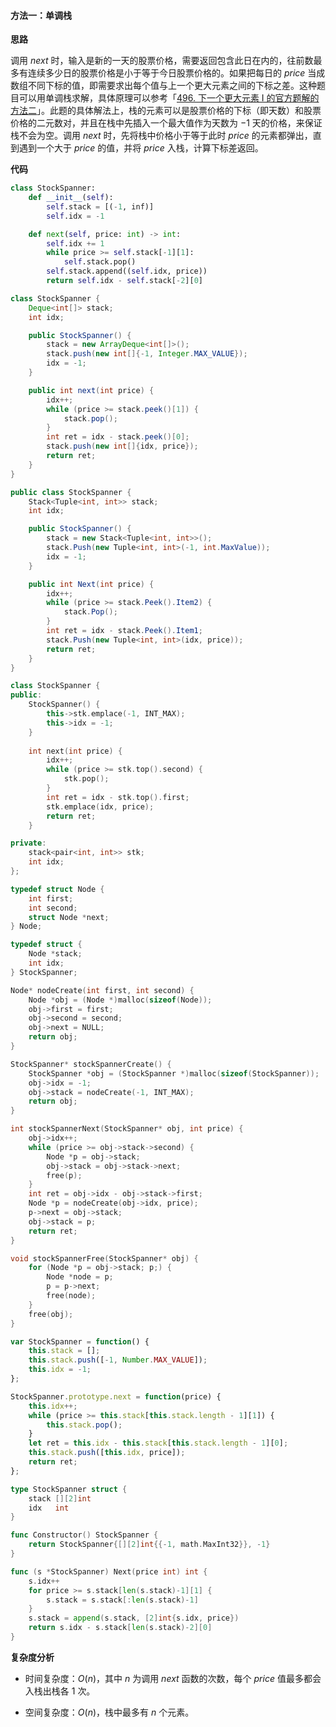 #### 方法一：单调栈

**思路**

调用 $\textit{next}$ 时，输入是新的一天的股票价格，需要返回包含此日在内的，往前数最多有连续多少日的股票价格是小于等于今日股票价格的。如果把每日的 $\textit{price}$ 当成数组不同下标的值，即需要求出每个值与上一个更大元素之间的下标之差。这种题目可以用单调栈求解，具体原理可以参考「[496. 下一个更大元素 I 的官方题解的方法二](https://leetcode.cn/problems/next-greater-element-i/solution/xia-yi-ge-geng-da-yuan-su-i-by-leetcode-bfcoj/)」。此题的具体解法上，栈的元素可以是股票价格的下标（即天数）和股票价格的二元数对，并且在栈中先插入一个最大值作为天数为 $-1$ 天的价格，来保证栈不会为空。调用 $\textit{next}$ 时，先将栈中价格小于等于此时 $\textit{price}$ 的元素都弹出，直到遇到一个大于 $\textit{price}$ 的值，并将 $\textit{price}$ 入栈，计算下标差返回。

**代码**

```Python [sol1-Python3]
class StockSpanner:
    def __init__(self):
        self.stack = [(-1, inf)]
        self.idx = -1

    def next(self, price: int) -> int:
        self.idx += 1
        while price >= self.stack[-1][1]:
            self.stack.pop()
        self.stack.append((self.idx, price))
        return self.idx - self.stack[-2][0]
```

```Java [sol1-Java]
class StockSpanner {
    Deque<int[]> stack;
    int idx;

    public StockSpanner() {
        stack = new ArrayDeque<int[]>();
        stack.push(new int[]{-1, Integer.MAX_VALUE});
        idx = -1;
    }

    public int next(int price) {
        idx++;
        while (price >= stack.peek()[1]) {
            stack.pop();
        }
        int ret = idx - stack.peek()[0];
        stack.push(new int[]{idx, price});
        return ret;
    }
}
```

```C# [sol1-C#]
public class StockSpanner {
    Stack<Tuple<int, int>> stack;
    int idx;

    public StockSpanner() {
        stack = new Stack<Tuple<int, int>>();
        stack.Push(new Tuple<int, int>(-1, int.MaxValue));
        idx = -1;
    }

    public int Next(int price) {
        idx++;
        while (price >= stack.Peek().Item2) {
            stack.Pop();
        }
        int ret = idx - stack.Peek().Item1;
        stack.Push(new Tuple<int, int>(idx, price));
        return ret;
    }
}
```

```C++ [sol1-C++]
class StockSpanner {
public:
    StockSpanner() {
        this->stk.emplace(-1, INT_MAX);
        this->idx = -1;
    }
    
    int next(int price) {
        idx++;
        while (price >= stk.top().second) {
            stk.pop();
        }
        int ret = idx - stk.top().first;
        stk.emplace(idx, price);
        return ret;
    }

private:
    stack<pair<int, int>> stk; 
    int idx;
};
```

```C [sol1-C]
typedef struct Node {
    int first;
    int second;
    struct Node *next;
} Node;

typedef struct {
    Node *stack;
    int idx;
} StockSpanner;

Node* nodeCreate(int first, int second) {
    Node *obj = (Node *)malloc(sizeof(Node));
    obj->first = first;
    obj->second = second;
    obj->next = NULL;   
    return obj; 
}

StockSpanner* stockSpannerCreate() {
    StockSpanner *obj = (StockSpanner *)malloc(sizeof(StockSpanner));
    obj->idx = -1;
    obj->stack = nodeCreate(-1, INT_MAX);
    return obj;
}

int stockSpannerNext(StockSpanner* obj, int price) {
    obj->idx++;
    while (price >= obj->stack->second) {
        Node *p = obj->stack;
        obj->stack = obj->stack->next;
        free(p);
    }
    int ret = obj->idx - obj->stack->first;
    Node *p = nodeCreate(obj->idx, price);
    p->next = obj->stack;
    obj->stack = p;
    return ret;
}

void stockSpannerFree(StockSpanner* obj) {
    for (Node *p = obj->stack; p;) {
        Node *node = p;
        p = p->next;
        free(node);
    }
    free(obj);
}
```

```JavaScript [sol1-JavaScript]
var StockSpanner = function() {
    this.stack = [];
    this.stack.push([-1, Number.MAX_VALUE]);
    this.idx = -1;
};

StockSpanner.prototype.next = function(price) {
    this.idx++;
    while (price >= this.stack[this.stack.length - 1][1]) {
        this.stack.pop();
    }
    let ret = this.idx - this.stack[this.stack.length - 1][0];
    this.stack.push([this.idx, price]);
    return ret;
};
```

```go [sol1-Golang]
type StockSpanner struct {
    stack [][2]int
    idx   int
}

func Constructor() StockSpanner {
    return StockSpanner{[][2]int{{-1, math.MaxInt32}}, -1}
}

func (s *StockSpanner) Next(price int) int {
    s.idx++
    for price >= s.stack[len(s.stack)-1][1] {
        s.stack = s.stack[:len(s.stack)-1]
    }
    s.stack = append(s.stack, [2]int{s.idx, price})
    return s.idx - s.stack[len(s.stack)-2][0]
}
```

**复杂度分析**

- 时间复杂度：$O(n)$，其中 $n$ 为调用 $\textit{next}$ 函数的次数，每个 $\textit{price}$ 值最多都会入栈出栈各 $1$ 次。

- 空间复杂度：$O(n)$，栈中最多有 $n$ 个元素。